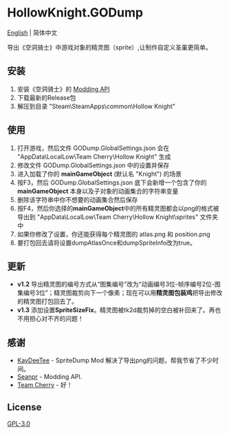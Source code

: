 # HollowKnight.GODump
[English](./README.md) | 简体中文

导出《空洞骑士》中游戏对象的精灵图（sprite）,让制作自定义圣巢更简单。

## 安装

1. 安装《空洞骑士》的 [Modding API]( https://github.com/seanpr96/HollowKnight.Modding ) 
2. 下载最新的Release包
3. 解压到目录 "Steam\SteamApps\common\Hollow Knight"

## 使用

1. 打开游戏，然后文件 GODump.GlobalSettings.json 会在 "AppData\LocalLow\Team Cherry\Hollow Knight" 生成
2. 修改文件 GODump.GlobalSettings.json 中的设置并保存
3. 进入加载了你的 **mainGameObject** (默认名 "Knight") 的场景
4. 按F3，然后 GODump.GlobalSettings.json 底下会新增一个包含了你的 **mainGameObject** 本身以及子对象的动画集合的字符串变量
5. 删除该字符串中你不想要的动画集合然后保存
6. 按F4，然后你选择的**mainGameObject**中的所有精灵图都会以png的格式被导出到 "AppData\LocalLow\Team Cherry\Hollow Knight\sprites" 文件夹中
7. 如果你修改了设置，你还能获得每个精灵图的 atlas.png 和 position.png
8. 要打包回去请将设置dumpAtlasOnce和dumpSpriteInfo改为true。

## 更新

* **v1.2** 导出精灵图的编号方式从“图集编号”改为“动画编号3位-帧序编号2位-图集编号3位”；精灵图裁剪向下一个像素；现在可以用**精灵图包装鸡**把导出修改的精灵图打包回去了。
* **v1.3** 添加设置**SpriteSizeFix**。精灵图被tk2d裁剪掉的空白被补回来了。再也不用担心对不齐的问题！

## 感谢
* [KayDeeTee](https://github.com/KayDeeTee) - SpriteDump Mod 解决了导出png的问题，帮我节省了不少时间。
* [Seanpr](https://github.com/seanpr96) - Modding API.
* [Team Cherry](https://teamcherry.com.au/) - 好！

## License
[GPL-3.0](https://choosealicense.com/licenses/gpl-3.0/)
